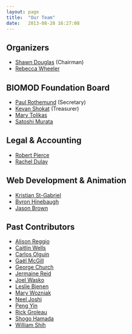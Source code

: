 ```yaml
---
layout: page
title:  "Our Team"
date:   2013-08-28 16:27:08
---
```


## Organizers

* [Shawn Douglas](http://shawndouglas.com/) (Chairman)
* [Rebecca Wheeler](http://bionano.ucsf.edu/people)

## BIOMOD Foundation Board

* [Paul Rothemund](http://www.dna.caltech.edu/~pwkr/) (Secretary)
* [Kevan Shokat](http://shokatlab.ucsf.edu/) (Treasurer)
* [Mary Tolikas](https://wyss.harvard.edu/team/executive-team/mary-tolikas/)
* [Satoshi Murata](http://www.molbot.mech.tohoku.ac.jp/eng/member_murata.html)

## Legal & Accounting

* [Robert Pierce](https://www.elcaminolegal.com/robert-pierce)
* [Rachel Dulay](https://www.elcaminolegal.com/robert-pierce)

## Web Development & Animation

* [Kristian St-Gabriel](http://stgabriel.io/)
* [Byron Hinebaugh](https://www.linkedin.com/in/byron-hinebaugh-42392b14/)
* [Jason Brown](http://pendulumswingmedia.com/)

## Past Contributors

* [Alison Reggio](https://www.linkedin.com/in/alison-reggio-8a946413/)
* [Caitlin Wells](https://www.linkedin.com/in/caitlin-wells-96b212b5/)
* [Carlos Olguin](https://www.linkedin.com/in/carlos-olguin-a662/)
* [Gaël McGill](http://www.digizyme.com/about/team.html)
* [George Church](http://arep.med.harvard.edu/)
* [Jermaine Reid](https://www.linkedin.com/in/reidjermaine/)
* [Joel Wasko](https://www.linkedin.com/in/joelwasko/)
* [Leslie Bienen](http://www.c3science.com/)
* [Mary Wozniak](https://www.linkedin.com/in/mary-wozniak-942b3078/)
* [Neel Joshi](http://www.joshigroup.seas.harvard.edu/)
* [Peng Yin](http://yin.hms.harvard.edu/)
* [Rick Groleau](https://www.linkedin.com/in/rgroleau/)
* [Shogo Hamada](https://bee.cals.cornell.edu/people/shogo-hamada)
* [William Shih](http://research2.dfci.harvard.edu/shih/)

